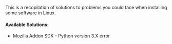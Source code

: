 This is a recopilation of solutions to problems you could face when installing some software in Linux.

#### Available Solutions:
* Mozilla Addon SDK - Python version 3.X error